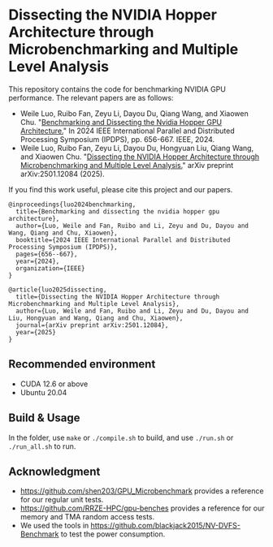 # Dissecting the NVIDIA Hopper Architecture through Microbenchmarking and Multiple Level Analysis

This repository contains the code for benchmarking NVIDIA GPU performance. The relevant papers are as follows:

- Weile Luo, Ruibo Fan, Zeyu Li, Dayou Du, Qiang Wang, and Xiaowen Chu. "[Benchmarking and Dissecting the Nvidia Hopper GPU Architecture.](https://ieeexplore.ieee.org/abstract/document/10579250?casa_token=tw5ix8vdZvsAAAAA:9K3snl2qTP8Pf_ZIN-3T9RCil_PniO2LVrRMPxP5gr8eUYdnag9L_YkhYsFdydmXtYQWfuz47ZKXQ4o)" In 2024 IEEE International Parallel and Distributed Processing Symposium (IPDPS), pp. 656-667. IEEE, 2024.
- Weile Luo, Ruibo Fan, Zeyu Li, Dayou Du, Hongyuan Liu, Qiang Wang, and Xiaowen Chu. "[Dissecting the NVIDIA Hopper Architecture through Microbenchmarking and Multiple Level Analysis.](https://arxiv.org/abs/2501.12084)" arXiv preprint arXiv:2501.12084 (2025).

If you find this work useful, please cite this project and our papers.

```
@inproceedings{luo2024benchmarking,
  title={Benchmarking and dissecting the nvidia hopper gpu architecture},
  author={Luo, Weile and Fan, Ruibo and Li, Zeyu and Du, Dayou and Wang, Qiang and Chu, Xiaowen},
  booktitle={2024 IEEE International Parallel and Distributed Processing Symposium (IPDPS)},
  pages={656--667},
  year={2024},
  organization={IEEE}
}

@article{luo2025dissecting,
  title={Dissecting the NVIDIA Hopper Architecture through Microbenchmarking and Multiple Level Analysis},
  author={Luo, Weile and Fan, Ruibo and Li, Zeyu and Du, Dayou and Liu, Hongyuan and Wang, Qiang and Chu, Xiaowen},
  journal={arXiv preprint arXiv:2501.12084},
  year={2025}
}
```

## Recommended environment

- CUDA 12.6 or above
- Ubuntu 20.04

## Build & Usage

In the folder, use `make` or `./compile.sh` to build, and use `./run.sh` or `./run_all.sh` to run.

## Acknowledgment

- https://github.com/shen203/GPU_Microbenchmark provides a reference for our regular unit tests.
- https://github.com/RRZE-HPC/gpu-benches provides a reference for our memory and TMA random access tests.
- We used the tools in https://github.com/blackjack2015/NV-DVFS-Benchmark to test the power consumption.